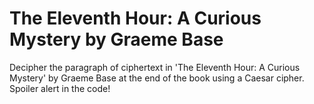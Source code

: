 # The Eleventh Hour: A Curious Mystery by Graeme Base
Decipher the paragraph of ciphertext in 'The Eleventh Hour: A Curious Mystery' by Graeme Base at the end of the book using a Caesar cipher. Spoiler alert in the code!
